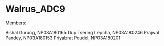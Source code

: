 # Walrus_ADC9
Members:

Bishal Gurung, NP03A180165
Dup Tsering Lepcha, NP03A180246
Prajwal Pandey, NP03A180153
Priyabrat Poudel, NP03A180201
